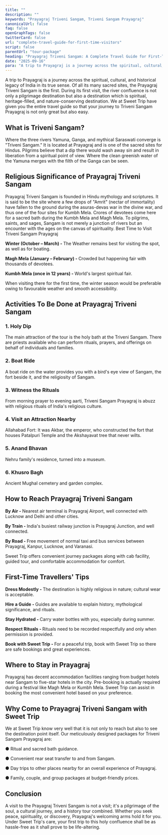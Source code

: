 ```yaml
---
title: ""
description: ""
keywords: "Prayagraj Triveni Sangam, Triveni Sangam Prayagraj"
canonicalUrl: false
faq: false
openGraphTags: false
twitterCard: false
url: "complete-travel-guide-for-first-time-visitors"
script: false
parentUrl: "tour-package"
heading: "Prayagraj Triveni Sangam: A Complete Travel Guide for First-Time Visitors"
date: "2025-09-16"
para: "A trip to Prayagraj is a journey across the spiritual, cultural, and historical legacy of India in its true sense. Of all its many sacred sites, the Prayagraj Triveni Sangam is the first. During its first visit, the river confluence is not only a pilgrimage destination but also a destination which is spiritual, heritage-filled, and nature-conserving destination. We at Sweet Trip have given you the entire travel guide so that your journey to Triveni Sangam Prayagraj is not only great but also easy."
---
```


<p>A trip to Prayagraj is a journey across the spiritual, cultural, and historical legacy of India in its true sense. Of all its many sacred sites, the Prayagraj Triveni Sangam is the first. During its first visit, the river confluence is not only a pilgrimage destination but also a destination which is spiritual, heritage-filled, and nature-conserving destination. We at Sweet Trip have given you the entire travel guide so that your journey to Triveni Sangam Prayagraj is not only great but also easy.
</p>
<h2 className="mt-5 font-bold">
What is Triveni Sangam?
</h2>
<p>
           Where the three rivers Yamuna, Ganga, and mythical Saraswati converge is "Triveni Sangam." It is located at Prayagraj and is one of the sacred sites for Hindus. Pilgrims believe that a dip there would wash away sin and result in liberation from a spiritual point of view. Where the clean greenish water of the Yamuna merges with the filth of the Ganga can be seen.
              </p>
              <h2 className="mt-5 font-bold">
              Religious Significance of Prayagraj Triveni Sangam
              </h2>
              <p>Prayagraj Triveni Sangam is founded in Hindu mythology and scriptures. It is said to be the site where a few drops of "Amrit" (nectar of immortality) have fallen to the ground during the asuras-devas war in the divine war, and thus one of the four sites for Kumbh Mela. Crores of devotees come here for a sacred bath during the Kumbh Mela and Magh Mela. To pilgrims, saints, and sages, Sangam is not merely a junction of rivers but an encounter with the ages on the canvas of spirituality. Best Time to Visit Triveni Sangam Prayagraj</p>
               <p className="mt-2">
                <strong>Winter (October – March) - </strong> The Weather remains best for visiting the spot, as well as for boating.
              </p>
              <p>
                <strong>Magh Mela (January – February) - </strong> Crowded but happening fair with thousands of devotees.
              </p>
              <p>
                <strong>Kumbh Mela (once in 12 years) - </strong> World's largest spiritual fair.
              </p>
              <p className="mt-2">When visiting there for the first time, the winter season would be preferable owing to favourable weather and smooth accessibility. 
              </p>
               <h2 className="mt-5 font-bold">
             Activities To Be Done at Prayagraj Triveni Sangam
              </h2>
              <h3 className="font-bold">1. Holy Dip</h3>
              <p>The main attraction of the tour is the holy bath at the Triveni Sangam. There are priests available who can perform rituals, prayers, and offerings on behalf of individuals and families.</p>
               <h3 className="font-bold mt-3">2. Boat Ride</h3>
              <p>A boat ride on the water provides you with a bird's eye view of Sangam, the fort beside it, and the religiosity of Sangam.</p>
              <h3 className="font-bold mt-3">3. Witness the Rituals</h3>
              <p>From morning prayer to evening aarti, Triveni Sangam Prayagraj is abuzz with religious rituals of India's religious culture.</p>
              <h3 className="font-bold mt-3">4. Visit an Attraction Nearby</h3>
              <p>Allahabad Fort: It was Akbar, the emperor, who constructed the fort that houses Patalpuri Temple and the Akshayavat tree that never wilts.</p>
              <h3 className="font-bold mt-3">5. Anand Bhavan</h3>
              <p>Nehru family's residence, turned into a museum.</p>
              <h3 className="font-bold mt-3">6. Khusro Bagh</h3>
              <p>Ancient Mughal cemetery and garden complex.</p>
              <h2 className="mt-5 font-bold">How to Reach Prayagraj Triveni Sangam</h2>
              <p><strong>By Air - </strong> Nearest air terminal is Prayagraj Airport, well connected with Lucknow and Delhi and other cities.</p>
              <p><strong>By Train - </strong> India's busiest railway junction is Prayagraj Junction, and well connected.</p>
              <p><strong>By Road - </strong> Free movement of normal taxi and bus services between Prayagraj, Kanpur, Lucknow, and Varanasi.</p>
              <p className="mt-2">Sweet Trip offers convenient journey packages along with cab facility, guided tour, and comfortable accommodation for comfort.</p>
              <h2 className="mt-5 font-bold">First-Time Travellers' Tips</h2>
              <p><strong>Dress Modestly - </strong> The destination is highly religious in nature; cultural wear is acceptable.</p>
              <p><strong>Hire a Guide - </strong> Guides are available to explain history, mythological significance, and rituals.</p>
              <p><strong>Stay Hydrated - </strong> Carry water bottles with you, especially during summer.</p>
              <p><strong>Respect Rituals - </strong> Rituals need to be recorded respectfully and only when permission is provided.</p>
              <p><strong>Book with Sweet Trip - </strong> For a peaceful trip, book with Sweet Trip so there are safe bookings and great experiences.</p>
              <h2 className="mt-5 font-bold">Where to Stay in Prayagraj</h2>
              <p>Prayagraj has decent accommodation facilities ranging from budget hotels near Sangam to five-star hotels in the city. Pre-booking is actually required during a festival like Magh Mela or Kumbh Mela. Sweet Trip can assist in booking the most convenient hotel based on your preference.</p>
               <h2 className="mt-5 font-bold">Why Come to Prayagraj Triveni Sangam with Sweet Trip</h2>
              <p>We at Sweet Trip know very well that it is not only to reach but also to see the destination point itself. Our meticulously designed packages for Triveni Sangam Prayagraj are:</p>
              <p className="mt-2">●	Ritual and sacred bath guidance.</p>
              <p>●	Convenient rear seat transfer to and from Sangam.</p>
              <p>●	Day trips to other places nearby for an overall experience of Prayagraj.</p>
              <p>●	Family, couple, and group packages at budget-friendly prices. </p>
              <h2 className="mt-5 font-bold">Conclusion</h2>
              <p>A visit to the Prayagraj Triveni Sangam is not a visit; it's a pilgrimage of the soul, a cultural journey, and a history tour combined. Whether you seek peace, spirituality, or discovery, Prayagraj's welcoming arms hold it for you. Under Sweet Trip's care, your first trip to this holy confluence shall be as hassle-free as it shall prove to be life-altering.</p>


